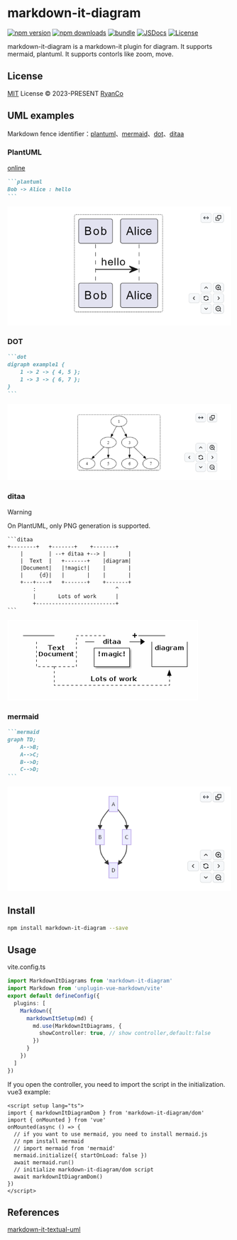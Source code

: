 # markdown-it-diagram

[![npm version][npm-version-src]][npm-version-href]
[![npm downloads][npm-downloads-src]][npm-downloads-href]
[![bundle][bundle-src]][bundle-href]
[![JSDocs][jsdocs-src]][jsdocs-href]
[![License][license-src]][license-href]

markdown-it-diagram is a markdown-it plugin for diagram. It supports mermaid, plantuml. It supports contorls like zoom, move.

## License

[MIT](./LICENSE) License © 2023-PRESENT [RyanCo](https://github.com/rr210)

## UML examples
Markdown fence identifier：[plantuml](https://plantuml.com/)、[mermaid](https://github.com/mermaid-js/mermaid)、[dot](https://graphviz.gitlab.io/doc/info/lang.html)、[ditaa](https://ditaa.sourceforge.net/)

### PlantUML

[online](https://www.plantuml.com/plantuml/uml/)

````markdown
```plantuml
Bob -> Alice : hello
```
````
![plantuml](./assets/plantuml.png)

### DOT

````markdown
```dot
digraph example1 {
    1 -> 2 -> { 4, 5 };
    1 -> 3 -> { 6, 7 };
}
```
````
![dot](./assets/dot.png)

### ditaa
> [!WARNING]
> On PlantUML, only PNG generation is supported.
````
```ditaa
+--------+   +-------+    +-------+
    |        | --+ ditaa +--> |       |
    |  Text  |   +-------+    |diagram|
    |Document|   |!magic!|    |       |
    |     {d}|   |       |    |       |
    +---+----+   +-------+    +-------+
        :                         ^
        |       Lots of work      |
        +-------------------------+
```
````
![ditaa](./assets/ditaa.png)

### mermaid

````markdown
```mermaid
graph TD;
    A-->B;
    A-->C;
    B-->D;
    C-->D;
```
````
![mermaid](./assets/mermaid.png)

## Install
```bash
npm install markdown-it-diagram --save
```
## Usage
vite.config.ts
```ts
import MarkdownItDiagrams from 'markdown-it-diagram'
import Markdown from 'unplugin-vue-markdown/vite'
export default defineConfig({
  plugins: [
    Markdown({
      markdownItSetup(md) {
        md.use(MarkdownItDiagrams, {
          showController: true, // show controller,default:false
        })
      }
    })
  ]
})
```
If you open the controller, you need to import the script in the initialization.
vue3 example:
```vue
<script setup lang="ts">
import { markdownItDiagramDom } from 'markdown-it-diagram/dom'
import { onMounted } from 'vue'
onMounted(async () => {
  // if you want to use mermaid, you need to install mermaid.js
  // npm install mermaid
  // import mermaid from 'mermaid'
  mermaid.initialize({ startOnLoad: false })
  await mermaid.run()
  // initialize markdown-it-diagram/dom script
  await markdownItDiagramDom()
})
</script>
```
## References

[markdown-it-textual-uml](https://github.com/manastalukdar/markdown-it-textual-uml)

<!-- Badges -->

[npm-version-src]: https://img.shields.io/npm/v/markdown-it-diagram?style=flat&colorA=080f12&colorB=1fa669
[npm-version-href]: https://npmjs.com/package/markdown-it-diagram
[npm-downloads-src]: https://img.shields.io/npm/dm/markdown-it-diagram?style=flat&colorA=080f12&colorB=1fa669
[npm-downloads-href]: https://npmjs.com/package/markdown-it-diagram
[bundle-src]: https://img.shields.io/bundlephobia/minzip/markdown-it-diagram?style=flat&colorA=080f12&colorB=1fa669&label=minzip
[bundle-href]: https://bundlephobia.com/result?p=markdown-it-diagram
[license-src]: https://img.shields.io/github/license/rr210/markdown-it-diagram.svg?style=flat&colorA=080f12&colorB=1fa669
[license-href]: https://github.com/rr210/markdown-it-diagram/blob/main/LICENSE
[jsdocs-src]: https://img.shields.io/badge/jsdocs-reference-080f12?style=flat&colorA=080f12&colorB=1fa669
[jsdocs-href]: https://www.jsdocs.io/package/markdown-it-diagram
